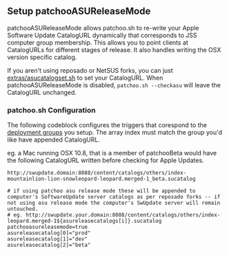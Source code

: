 Setup patchooASUReleaseMode
-------------------------

patchooASUReleaseMode allows patchoo.sh to re-write your Apple Software Update CatalogURL dynamically that corresponds to JSS computer group membership. This allows you to point clients at CatalogURLs for different stages of release. It also handles writing the OSX version specific catalog.

If you aren't using reposado or NetSUS forks, you can just [extras/asucatalogset.sh](extras/asucatalogset.sh) to set your CatalogURL. When patchooASUReleaseMode is disabled, `patchoo.sh --checkasu` will leave the CatalogURL unchanged.
	 

### patchoo.sh Configuration

The following codeblock configures the triggers that corespond to the [deployment groups](setup_computer_deployment_groups.md) you setup. The array index must match the group you'd like have appended CatalogURL.

eg. a Mac running OSX 10.8, that is a member of patchooBeta would have the following CatalogURL written before checking for Apple Updates.

`http://swupdate.domain:8088/content/catalogs/others/index-mountainlion-lion-snowleopard-leopard.merged-1_beta.sucatalog`


```
# if using patchoo asu release mode these will be appended to computer's SoftwareUpdate server catalogs as per reposado forks -- if not using asu release mode the computer's SwUpdate server will remain untouched.
# eg. http://swupdate.your.domain:8088/content/catalogs/others/index-leopard.merged-1${asureleasecatalogs[i]}.sucatalog
patchooasureleasemode=true
asureleasecatalog[0]="prod"
asureleasecatalog[1]="dev"
asureleasecatalog[2]="beta"

```
